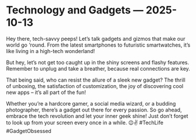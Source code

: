 # Technology and Gadgets — 2025-10-13

Hey there, tech-savvy peeps! Let’s talk gadgets and gizmos that make our world go ‘round. From the latest smartphones to futuristic smartwatches, it’s like living in a high-tech wonderland! 

But hey, let’s not get too caught up in the shiny screens and flashy features. Remember to unplug and take a breather, because real connections are key. 

That being said, who can resist the allure of a sleek new gadget? The thrill of unboxing, the satisfaction of customization, the joy of discovering cool new apps – it’s all part of the fun! 

Whether you’re a hardcore gamer, a social media wizard, or a budding photographer, there’s a gadget out there for every passion. So go ahead, embrace the tech revolution and let your inner geek shine! Just don’t forget to look up from your screen every once in a while. 😉✌️ #TechLife #GadgetObsessed